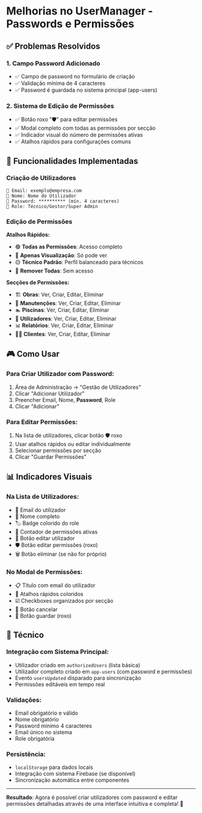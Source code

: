 # Melhorias no UserManager - Passwords e Permissões

## ✅ Problemas Resolvidos

### 1. **Campo Password Adicionado**

- ✅ Campo de password no formulário de criação
- ✅ Validação mínima de 4 caracteres
- ✅ Password é guardada no sistema principal (app-users)

### 2. **Sistema de Edição de Permissões**

- ✅ Botão roxo "🛡️" para editar permissões
- ✅ Modal completo com todas as permissões por secção
- ✅ Indicador visual do número de permissões ativas
- ✅ Atalhos rápidos para configurações comuns

## 🎯 Funcionalidades Implementadas

### **Criação de Utilizadores**

```
📧 Email: exemplo@empresa.com
👤 Nome: Nome do Utilizador
🔐 Password: ********** (mín. 4 caracteres)
👷 Role: Técnico/Gestor/Super Admin
```

### **Edição de Permissões**

**Atalhos Rápidos:**

- 🟢 **Todas as Permissões**: Acesso completo
- 🔵 **Apenas Visualização**: Só pode ver
- 🟡 **Técnico Padrão**: Perfil balanceado para técnicos
- 🔴 **Remover Todas**: Sem acesso

**Secções de Permissões:**

- 🏗️ **Obras**: Ver, Criar, Editar, Eliminar
- 🔧 **Manutenções**: Ver, Criar, Editar, Eliminar
- 🏊 **Piscinas**: Ver, Criar, Editar, Eliminar
- 👥 **Utilizadores**: Ver, Criar, Editar, Eliminar
- 📊 **Relatórios**: Ver, Criar, Editar, Eliminar
- 👨‍💼 **Clientes**: Ver, Criar, Editar, Eliminar

## 🎮 Como Usar

### **Para Criar Utilizador com Password:**

1. Área de Administração → "Gestão de Utilizadores"
2. Clicar "Adicionar Utilizador"
3. Preencher Email, Nome, **Password**, Role
4. Clicar "Adicionar"

### **Para Editar Permissões:**

1. Na lista de utilizadores, clicar botão 🛡️ roxo
2. Usar atalhos rápidos ou editar individualmente
3. Selecionar permissões por secção
4. Clicar "Guardar Permissões"

## 📊 Indicadores Visuais

### **Na Lista de Utilizadores:**

- 📧 Email do utilizador
- 👤 Nome completo
- 🏷️ Badge colorido do role
- 🔢 Contador de permissões ativas
- 🔵 Botão editar utilizador
- 🛡️ Botão editar permissões (roxo)
- 🗑️ Botão eliminar (se não for próprio)

### **No Modal de Permissões:**

- 📋 Título com email do utilizador
- 🎯 Atalhos rápidos coloridos
- ☑️ Checkboxes organizados por secção
- 🚫 Botão cancelar
- 💾 Botão guardar (roxo)

## 🔧 Técnico

### **Integração com Sistema Principal:**

- Utilizador criado em `authorizedUsers` (lista básica)
- Utilizador completo criado em `app-users` (com password e permissões)
- Evento `usersUpdated` disparado para sincronização
- Permissões editáveis em tempo real

### **Validações:**

- Email obrigatório e válido
- Nome obrigatório
- Password mínimo 4 caracteres
- Email único no sistema
- Role obrigatória

### **Persistência:**

- `localStorage` para dados locais
- Integração com sistema Firebase (se disponível)
- Sincronização automática entre componentes

---

**Resultado**: Agora é possível criar utilizadores com password e editar permissões detalhadas através de uma interface intuitiva e completa! 🎉
